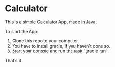 # Calculator
This is a simple Calculator App, made in Java.

To start the App:
1. Clone this repo to your computer.
2. You have to install gradle, if you haven't done so.
3. Start your console and run the task "gradle run".

That´s it.
